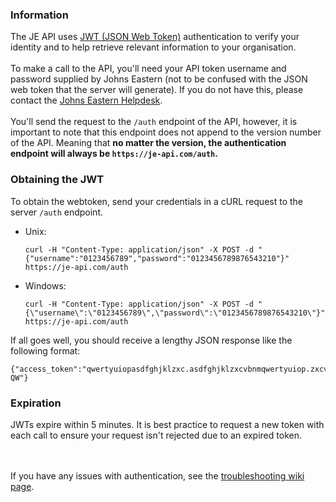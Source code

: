 ### Information
The JE API uses [JWT (JSON Web Token)](https://en.wikipedia.org/wiki/JSON_Web_Token) authentication to verify your identity and to help retrieve relevant information to your organisation. 
<br><br/>
To make a call to the API, you'll need your API token username and password supplied by Johns Eastern (not to be confused with the JSON web token that the server will generate). If you do not have this, please contact the [Johns Eastern Helpdesk](https://je.zendesk.com/hc/en-us/requests/new).
<br><br/>
You'll send the request to the `/auth` endpoint of the API, however, it is important to note that this endpoint does not append to the version number of the API. Meaning that __no matter the version, the authentication endpoint will always be `https://je-api.com/auth`.__
### Obtaining the JWT
To obtain the webtoken, send your credentials in a cURL request to the server `/auth` endpoint.
* Unix:
  ```
  curl -H "Content-Type: application/json" -X POST -d "{"username":"0123456789","password":"0123456789876543210"}" https://je-api.com/auth
  ```
* Windows:
  ```
  curl -H "Content-Type: application/json" -X POST -d "{\"username\":\"0123456789\",\"password\":\"0123456789876543210\"}" https://je-api.com/auth
  ```

If all goes well, you should receive a lengthy JSON response like the following format:
```
{"access_token":"qwertyuiopasdfghjklzxc.asdfghjklzxcvbnmqwertyuiop.zxcvbnmqwertyuiopasdfghjklzxcvbnm-QW"}
```
### Expiration 
JWTs expire within 5 minutes. It is best practice to request a new token with each call to ensure your request isn't rejected due to an expired token.

<br><br/>
If you have any issues with authentication, see the [troubleshooting wiki page](https://github.com/JECO/jeapi-docs/wiki/Troubleshooting).